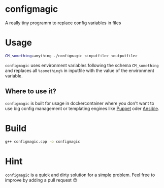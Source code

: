 # configmagic
A really tiny programm to replace config variables in files

# Usage

```bash
CM_something=anything ./configmagic <inputfile> <outputfile>
```

`configmagic` uses environment variables following the schema `CM_something` and replaces all `%something%` in inputfile with the value of the environment variable.

## Where to use it?

`configmagic` is built for usage in dockercontainer where you don't want to use big config management or templating engines like [Puppet](https://puppet.com/) oder [Ansible](http://ansible.com).

# Build
```bash
g++ configmagic.cpp -o configmagic
```

# Hint
`configmagic` is a quick and dirty solution for a simple problem. Feel free to improve by adding a pull request :wink:
